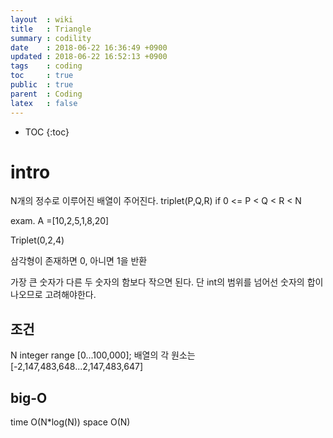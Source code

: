 ```yaml
---
layout  : wiki
title   : Triangle
summary : codility
date    : 2018-06-22 16:36:49 +0900
updated : 2018-06-22 16:52:13 +0900
tags    : coding
toc     : true
public  : true
parent  : Coding
latex   : false
---
```

* TOC
{:toc}

# intro
N개의 정수로 이루어진 배열이 주어진다.
triplet(P,Q,R) if 0 <= P < Q < R < N

exam.
A =[10,2,5,1,8,20]

Triplet(0,2,4)

삼각형이 존재하면 0, 아니면 1을 반환

가장 큰 숫자가 다른 두 숫자의 함보다 작으면 된다.
단 int의 범위를 넘어선 숫자의 합이 나오므로 고려해야한다.


## 조건
N integer range [0...100,000];
배열의 각 원소는 [-2,147,483,648...2,147,483,647]

## big-O
time O(N*log(N))
space O(N)

